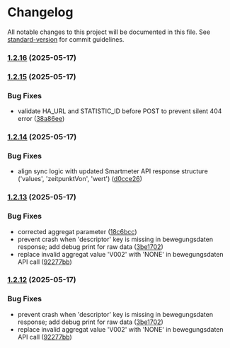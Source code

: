 # Changelog

All notable changes to this project will be documented in this file. See [standard-version](https://github.com/conventional-changelog/standard-version) for commit guidelines.

### [1.2.16](https://github.com/ZakiZtraki/homeassistant-addon-wnsm-sync/compare/v1.2.15...v1.2.16) (2025-05-17)

### [1.2.15](https://github.com/ZakiZtraki/homeassistant-addon-wnsm-sync/compare/v1.2.14...v1.2.15) (2025-05-17)


### Bug Fixes

* validate HA_URL and STATISTIC_ID before POST to prevent silent 404 error ([38a86ee](https://github.com/ZakiZtraki/homeassistant-addon-wnsm-sync/commit/38a86ee296331f033ce73f49d68cd79deab9968b))

### [1.2.14](https://github.com/ZakiZtraki/homeassistant-addon-wnsm-sync/compare/v1.2.13...v1.2.14) (2025-05-17)


### Bug Fixes

* align sync logic with updated Smartmeter API response structure ('values', 'zeitpunktVon', 'wert') ([d0cce26](https://github.com/ZakiZtraki/homeassistant-addon-wnsm-sync/commit/d0cce262e03093d0917fcb89d65339d9f50bd514))

### [1.2.13](https://github.com/ZakiZtraki/homeassistant-addon-wnsm-sync/compare/v1.2.8...v1.2.13) (2025-05-17)


### Bug Fixes

* corrected aggregat parameter ([18c6bcc](https://github.com/ZakiZtraki/homeassistant-addon-wnsm-sync/commit/18c6bccd8ace51604f990e355abba136cd02b6a1))
* prevent crash when 'descriptor' key is missing in bewegungsdaten response; add debug print for raw data ([3be1702](https://github.com/ZakiZtraki/homeassistant-addon-wnsm-sync/commit/3be1702437e8d2cc5e26235da23e9ad3134c1c3a))
* replace invalid aggregat value 'V002' with 'NONE' in bewegungsdaten API call ([92277bb](https://github.com/ZakiZtraki/homeassistant-addon-wnsm-sync/commit/92277bb8a05fd3e4cc152788824f05a81d8723be))

### [1.2.12](https://github.com/ZakiZtraki/homeassistant-addon-wnsm-sync/compare/v1.2.8...v1.2.12) (2025-05-17)


### Bug Fixes

* prevent crash when 'descriptor' key is missing in bewegungsdaten response; add debug print for raw data ([3be1702](https://github.com/ZakiZtraki/homeassistant-addon-wnsm-sync/commit/3be1702437e8d2cc5e26235da23e9ad3134c1c3a))
* replace invalid aggregat value 'V002' with 'NONE' in bewegungsdaten API call ([92277bb](https://github.com/ZakiZtraki/homeassistant-addon-wnsm-sync/commit/92277bb8a05fd3e4cc152788824f05a81d8723be))
